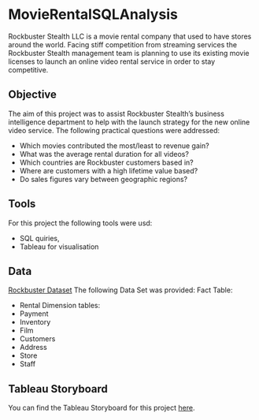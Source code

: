 # MovieRentalSQLAnalysis
Rockbuster Stealth LLC is a movie rental company that used to have stores around the
world. Facing stiff competition from streaming services the Rockbuster Stealth
management team is planning to use its existing movie licenses to
launch an online video rental service in order to stay competitive.
## Objective
The aim of this project was to assist Rockbuster Stealth’s business intelligence
department to help with the launch strategy for the new online video service.
The following practical questions were addressed:
* Which movies contributed the most/least to revenue gain?
* What was the average rental duration for all videos?
* Which countries are Rockbuster customers based in?
* Where are customers with a high lifetime value based?
* Do sales figures vary between geographic regions?

## Tools
For this project the following tools were usd:
* SQL quiries,
* Tableau for visualisation

## Data
[Rockbuster Dataset](http://www.postgresqltutorial.com/wp-content/uploads/2019/05/dvdrental.zip)
The following Data Set was provided:
Fact Table:
* Rental
Dimension tables:
* Payment
* Inventory
* Film
* Customers
* Address
* Store
* Staff

## Tableau Storyboard
You can find the Tableau Storyboard for this project [here](https://public.tableau.com/app/profile/ruzanna.sargsyan/viz/Rockbuster_movie_rental_final/Story1?publish=yes![image](https://github.com/Ruzanna-Sar/MovieRentalSQLAnalysis/assets/145699655/ee99eaa4-cefe-4f3a-a75b-0a9acef9703d)
).

